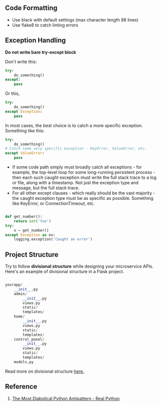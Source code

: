 ## Code Formatting
* Use black with default settings (max character length 88 lines)
* Use flake8 to catch linting errors

## Exception Handling

**Do not write bare try-except block**

Don't write this:

```python
try:
    do_something()
except:
    pass
```

Or this,
```python
try:
    do_something()
except Exception:
    pass
```

In most cases, the best choice is to catch a more specific exception. Something like this:

```python
try:
    do_something()
# Catch some very specific exception - KeyError, ValueError, etc.
except ValueError:
    pass
```

* If some code path simply must broadly catch all exceptions - for example, the top-level loop for some long-running persistent process - then each such caught exception must write the full stack trace to a log or file, along with a timestamp. Not just the exception type and message, but the full stack trace.
* For all other except clauses - which really should be the vast majority - the caught exception type must be as specific as possible. Something like KeyError, or ConnectionTimeout, etc.

```python

def get_number():
    return int('foo')
try:
    x = get_number()
except Exception as ex:
    logging.exception('Caught an error')
```

## Project Structure

Try to follow **divisional structure** while designing your microservice APIs.
Here's an example of divisional structure in a Flask project.

```python

yourapp/
    __init__.py
    admin/
        __init__.py
        views.py
        static/
        templates/
    home/
        __init__.py
        views.py
        static/
        templates/
    control_panel/
        __init__.py
        views.py
        static/
        templates/
    models.py
```
Read more on divisional structure [here.](https://exploreflask.com/en/latest/blueprints.html#divisional)


## Reference
1. [The Most Diabolical Python Antipattern - Real Python](https://realpython.com/the-most-diabolical-python-antipattern/)
